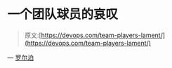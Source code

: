 # 一个团队球员的哀叹

> 原文:[https://devops.com/team-players-lament/](https://devops.com/team-players-lament/)

— [罗尔泊](https://devops.com/author/breselman/)